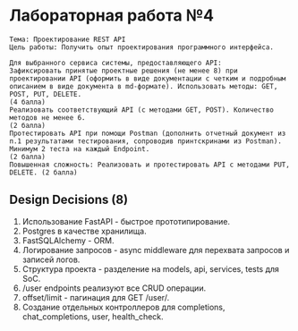 # Лабораторная работа №4
```
Тема: Проектирование REST API
Цель работы: Получить опыт проектирования программного интерфейса.

Для выбранного сервиса системы, предоставляющего API:
Зафиксировать принятые проектные решения (не менее 8) при проектировании API (оформить в виде документации с четким и подробным описанием в виде документа в md-формате). Использовать методы: GET, POST, PUT, DELETE.
(4 балла)
Реализовать соответствующий API (c методами GET, POST). Количество методов не менее 6.
(2 балла)
Протестировать API при помощи Postman (дополнить отчетный документ из п.1 результатами тестирования, сопроводив принтскринами из Postman). Минимум 2 теста на каждый Endpoint.
(2 балла)
Повышенная сложность: Реализовать и протестировать API c методами PUT, DELETE. (2 балла)
```

## Design Decisions (8)
1. Использование FastAPI - быстрое прототипирование.
2. Postgres в качестве хранилища.
3. FastSQLAlchemy - ORM.
4. Логирование запросов - async middleware для перехвата запросов и записей логов.
5. Структура проекта - разделение на models, api, services, tests для SoC.
6. /user endpoints реализуют все CRUD операции.
7. offset/limit - пагинация для GET /user/.
8. Создание отдельных контроллеров для completions, chat_completions, user, health_check.

